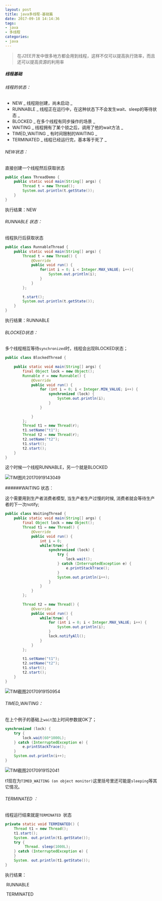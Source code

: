 ```yaml
---
layout: post
title: java多线程-基础篇
date: 2017-09-18 14:14:36
tags: 
- java
- 多线程
categories: 
- java
---
```


> 在J2EE开发中很多地方都会用到线程，这样不仅可以提高执行效率，而且还可以提高资源的利用率

##### 线程基础

###### 线程的状态：

* NEW  _ 线程刚创建，尚未启动 _
* RUNNABLE _ 线程正在运行中，在这种状态下不会发生wait、sleep的等待状态 _
* BLOCKED _ 在多个线程有同步操作的场景 _
* WAITING _ 线程拥有了某个锁之后，调用了他的wait方法 _
* TIMED_WAITING _ 有时间限制的WAITING _
* TERMINATED _ 线程已经运行完，基本等于死了 _

<!-- more -->

###### NEW状态：

直接创建一个线程然后获取状态

```java
public class ThreadDemo {
	public static void main(String[] args) {
		Thread t = new Thread();
		System.out.println(t.getState());
	}
}
```

执行结果：NEW

###### RUNNABLE 状态：

线程执行后获取状态

~~~java
public class RunnableThread {
	public static void main(String[] args) {
		Thread t = new Thread() {
			@Override
			public void run() {
				for(int i = 0; i < Integer.MAX_VALUE; i++){
					System.out.println(i);
				}
			}
		};
		
		t.start();
		System.out.println(t.getState());
	}
}
~~~

执行结果：RUNNABLE 

###### BLOCKED状态：

多个线程相互等待`synchronized`时，线程会出现BLOCKED状态；

~~~java
public class BlockedThread {
	
	public static void main(String[] args) {
		final Object lock = new Object();
		Runnable r = new Runnable() {
			@Override
			public void run() {
				for (int i = 0; i < Integer.MIN_VALUE; i++) {
					synchronized (lock) {
						System.out.println(i);
					}
				}
				
			}
		};
		Thread t1 = new Thread(r);
		t1.setName("t1");
		Thread t2 = new Thread(r);
		t2.setName("t2");
		t1.start();
		t2.start();
	}
}
~~~

这个时候一个线程RUNNABLE，另一个就是BLOCKED

![TIM图片20170919143049](/notesblog/images/picture/TIM图片20170919143049.png)



######WAITING 状态：

这个需要用到生产者消费者模型, 当生产者生产过慢的时候, 消费者就会等待生产者的下一次notify;

```java
public class WaitingThread {
	public static void main(String[] args) {
		final Object lock = new Object();
		Thread t1 = new Thread() {
			@Override
			public void run() {
				int i = 0;
				while(true) {
					synchronized (lock) {
						try {
							lock.wait();
						} catch (InterruptedException e) {
							e.printStackTrace();
						}
                      	System.out.println(i++);
					}
				}
			}
		};
		
		Thread t2 = new Thread() {
			@Override
			public void run() {
				while(true) {
					for (int i = 0; i < Integer.MAX_VALUE; i++) {
						System.out.println(i);
					}
					lock.notifyAll();
				}
			}
		};
		
		t1.setName("t1");
		t2.setName("t2");
		t1.start();
		t2.start();
	}
}
```

![TIM截图20170919150954](/notesblog/images/picture/TIM截图20170919150954.png)

###### TIMED_WAITING：

在上个例子的基础上`wait`加上时间参数就OK了；

~~~java
synchronized (lock) {
    try {
    	lock.wait(60*1000L);
    } catch (InterruptedException e) {
    	e.printStackTrace();
    }
    System.out.println(i++);
}
~~~

![TIM截图20170919152041](/notesblog/images/picture/TIM截图20170919152041.png)

t1现在为`TIMED_WAITING (on object monitor)`这里括号里还可能是`sleeping`等其它情况。

###### TERMINATED ：

线程运行结束就是`TERMINATED `状态

~~~~java
private static void TERMINATED() {
  	Thread t1 = new Thread();
  	t1.start();
  	System. out.println(t1.getState());
  	try {
   		 Thread. sleep(1000L);
  	} catch (InterruptedException e) {
  	}
  	System. out.println(t1.getState());
}
~~~~

执行结果：

​	RUNNABLE 

​	TERMINATED

